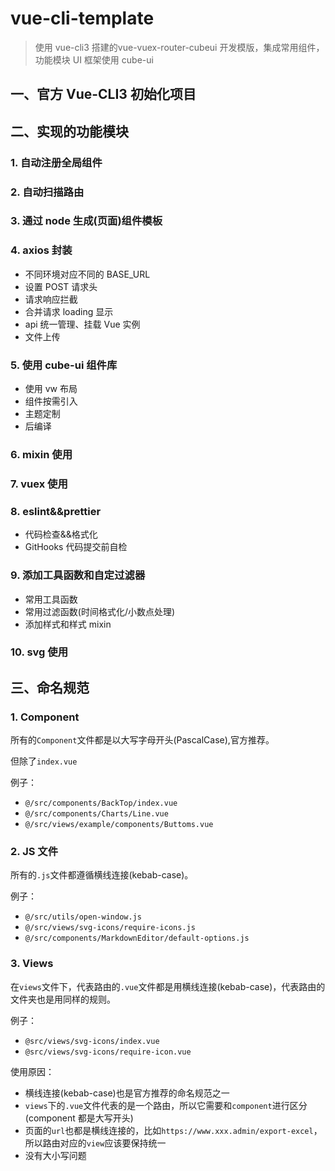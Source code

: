 # vue-cli-template
> 使用 vue-cli3 搭建的vue-vuex-router-cubeui 开发模版，集成常用组件，功能模块
> UI 框架使用 cube-ui

## 一、官方 Vue-CLI3 初始化项目

## 二、实现的功能模块

### 1. 自动注册全局组件

### 2. 自动扫描路由

### 3. 通过 node 生成(页面)组件模板

### 4. axios 封装

- 不同环境对应不同的 BASE_URL
- 设置 POST 请求头
- 请求响应拦截
- 合并请求 loading 显示
- api 统一管理、挂载 Vue 实例
- 文件上传

### 5. 使用 cube-ui 组件库

- 使用 vw 布局
- 组件按需引入
- 主题定制
- 后编译
  
### 6. mixin 使用

### 7. vuex 使用

### 8. eslint&&prettier

- 代码检查&&格式化
- GitHooks 代码提交前自检

### 9. 添加工具函数和自定过滤器

- 常用工具函数
- 常用过滤函数(时间格式化/小数点处理)
- 添加样式和样式 mixin

### 10. svg 使用

## 三、命名规范

### 1. Component

所有的`Component`文件都是以大写字母开头(PascalCase),官方推荐。

但除了`index.vue`

例子：

- `@/src/components/BackTop/index.vue`
- `@/src/components/Charts/Line.vue`
- `@/src/views/example/components/Buttoms.vue`
  
### 2. JS 文件

所有的`.js`文件都遵循横线连接(kebab-case)。

例子：

- `@/src/utils/open-window.js`
- `@/src/views/svg-icons/require-icons.js`
- `@/src/components/MarkdownEditor/default-options.js`

### 3. Views

在`views`文件下，代表路由的`.vue`文件都是用横线连接(kebab-case)，代表路由的文件夹也是用同样的规则。

例子：

- `@src/views/svg-icons/index.vue`
- `@src/views/svg-icons/require-icon.vue`

使用原因：

- 横线连接(kebab-case)也是官方推荐的命名规范之一
- `views`下的`.vue`文件代表的是一个路由，所以它需要和`component`进行区分(component 都是大写开头)
- 页面的`url`也都是横线连接的，比如`https://www.xxx.admin/export-excel`，所以路由对应的`view`应该要保持统一
- 没有大小写问题
